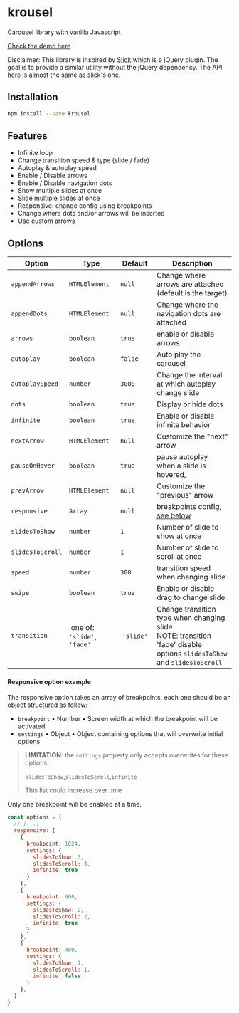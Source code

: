 # krousel

Carousel library with vanilla Javascript

[Check the demo here](https://vincentcharpentier.github.io/krousel/)

Disclaimer: This library is inspired by [Slick](https://github.com/kenwheeler/slick) which is a jQuery plugin. The goal is to provide a similar utility without the jQuery dependency. The API here is almost the same as slick's one. 

## Installation

```bash
npm install --save krousel
```

## Features

- Infinite loop
- Change transition speed & type (slide / fade)
- Autoplay & autoplay speed
- Enable / Disable arrows
- Enable / Disable navigation dots
- Show multiple slides at once
- Slide multiple slides at once
- Responsive: change config using breakpoints
- Change where dots and/or arrows will be inserted
- Use custom arrows

## Options

Option | Type | Default | Description
------ | ---- | ------- | -----------
`appendArrows` | `HTMLElement` | `null` | Change where arrows are attached (default is the target)
`appendDots` | `HTMLElement` | `null` | Change where the navigation dots are attached
`arrows` | `boolean` | `true` | enable or disable arrows
`autoplay` | `boolean` | `false` | Auto play the carousel
`autoplaySpeed` | `number` | `3000` | Change the interval at which autoplay change slide
`dots` | `boolean` | `true` | Display or hide dots
`infinite` | `boolean` | `true` | Enable or disable infinite behavior
`nextArrow` | `HTMLElement` | `null` | Customize the "next" arrow
`pauseOnHover` | `boolean` | `true` | pause autoplay when a slide is hovered,
`prevArrow` | `HTMLElement` | `null` | Customize the "previous" arrow
`responsive` | `Array` | `null` | breakpoints config, [see below](#responsive-option-example)
`slidesToShow` | `number` | `1` | Number of slide to show at once
`slidesToScroll` | `number` | `1` | Number of slide to scroll at once
`speed` | `number` | `300` | transition speed when changing slide
`swipe` | `boolean` | `true` | Enable or disable drag to change slide
`transition` | one of: `'slide'`, `'fade'` | `'slide'` | Change transition type when changing slide<br/>NOTE: transition 'fade' disable options `slidesToShow` and `slidesToScroll`    

#### Responsive option example

The responsive option takes an array of breakpoints, each one should be an object structured as follow:

- `breakpoint` • Number • Screen width at which the breakpoint will be activated
- `settings` • Object • Object containing options that will overwrite initial options

> __LIMITATION__: the `settings` property only accepts overwrites for these options:
>
> `slidesToShow`,`slidesToScroll`,`infinite`
>
> This list could increase over time

Only one breakpoint will be enabled at a time.

```javascript
const options = {
  // [...]
  responsive: [
    {
      breakpoint: 1024,
      settings: {
        slidesToShow: 3,
        slidesToScroll: 3,
        infinite: true
      }
    },
    {
      breakpoint: 600,
      settings: {
        slidesToShow: 2,
        slidesToScroll: 2,
        infinite: true
      }
    },
    {
      breakpoint: 400,
      settings: {
        slidesToShow: 1,
        slidesToScroll: 1,
        infinite: false
      }
    },
  ]
}
```

